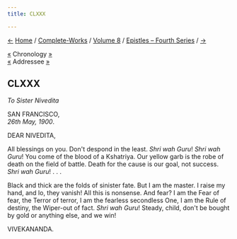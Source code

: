 ```yaml
---
title: CLXXX

---
```

<div>

[←](179_nivedita.htm) [Home](../../../index.htm) /
[Complete-Works](../../complete_works.htm) / [Volume
8](../volume_8_contents.htm) / [Epistles – Fourth
Series](epistles_fourth_series_contents.htm) / [→](181_mary.htm)

  

[«](../../volume_9/letters_fifth_series/170_abhedananda.htm) Chronology
[»](../../volume_9/letters_fifth_series/171_christina.htm)  
[«](../../volume_9/letters_fifth_series/167_margot.htm) Addressee
[»](../../volume_6/epistles_second_series/159_nivedita.htm)

## CLXXX

*To Sister Nivedita*

SAN FRANCISCO,  
*26th May, 1900*.

DEAR NIVEDITA,

All blessings on you. Don't despond in the least. *Shri wah Guru*! *Shri
wah Guru*! You come of the blood of a Kshatriya. Our yellow garb is the
robe of death on the field of battle. Death for the cause is our goal,
not success. *Shri wah Guru*! . . .

Black and thick are the folds of sinister fate. But I am the master. I
raise my hand, and lo, they vanish! All this is nonsense. And fear? I am
the Fear of fear, the Terror of terror, I am the fearless secondless
One, I am the Rule of destiny, the Wiper-out of fact. *Shri wah Guru*!
Steady, child, don't be bought by gold or anything else, and we win!

VIVEKANANDA.

</div>
